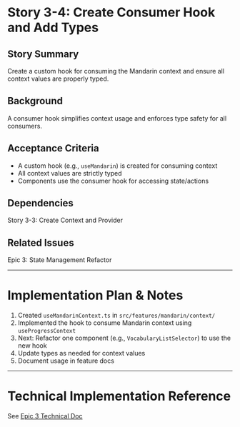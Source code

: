 # Story 3-4: Create Consumer Hook and Add Types

## Story Summary

Create a custom hook for consuming the Mandarin context and ensure all context values are properly typed.

## Background

A consumer hook simplifies context usage and enforces type safety for all consumers.

## Acceptance Criteria

- A custom hook (e.g., `useMandarin`) is created for consuming context
- All context values are strictly typed
- Components use the consumer hook for accessing state/actions

## Dependencies

Story 3-3: Create Context and Provider

## Related Issues

Epic 3: State Management Refactor

---

# Implementation Plan & Notes

1. Created `useMandarinContext.ts` in `src/features/mandarin/context/`
2. Implemented the hook to consume Mandarin context using `useProgressContext`
3. Next: Refactor one component (e.g., `VocabularyListSelector`) to use the new hook
4. Update types as needed for context values
5. Document usage in feature docs

---

# Technical Implementation Reference

See [Epic 3 Technical Doc](./README.md)
